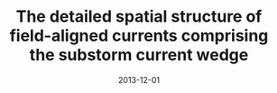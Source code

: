 ---
title: "The detailed spatial structure of field-aligned currents comprising the substorm current wedge"
collection: publications
permalink: /publication/2013-12-01-Murphy
date: 2013-12-01
venue: 'Journal of Geophysical Research: Space Physics'
paperurl: 'https://doi.org/10.1002/2013JA018979'
citation: 'Murphy, K. R., Mann, I. R., Rae, I. J., Waters, C. L., Frey, H. U., Kale, A., et al. (2013). The detailed spatial structure of field-aligned currents comprising the substorm current wedge. Journal of Geophysical Research: Space Physics, 118(12), 7714-7727. '
---
